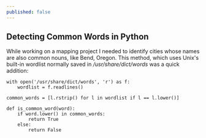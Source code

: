 ```yaml
---
published: false
---
```

## Detecting Common Words in Python

While working on a mapping project I needed to identify cities whose names are also common nouns, like Bend, Oregon.  This method, which uses Unix's built-in wordlist normally saved in */usr/share/dict/words* was a quick addition:

    with open('/usr/share/dict/words', 'r') as f:
        wordlist = f.readlines()

    common_words = [l.rstrip() for l in wordlist if l == l.lower()]

    def is_common_word(word):
        if word.lower() in common_words:
            return True
        else:
            return False